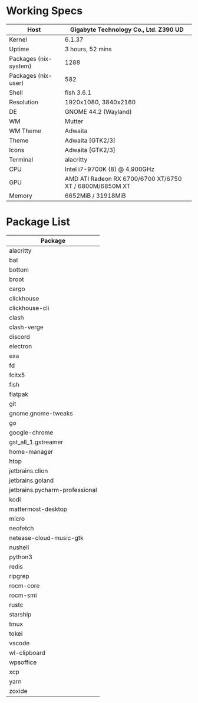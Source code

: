 # Working Specs

| Host | Gigabyte Technology Co., Ltd. Z390 UD |
| --- | --- |
| Kernel | 6.1.37 |
| Uptime | 3 hours, 52 mins |
| Packages (nix-system) | 1288 |
| Packages (nix-user) | 582 |
| Shell | fish 3.6.1 |
| Resolution | 1920x1080, 3840x2160 |
| DE | GNOME 44.2 (Wayland) |
| WM | Mutter |
| WM Theme | Adwaita |
| Theme | Adwaita [GTK2/3] |
| Icons | Adwaita [GTK2/3] |
| Terminal | alacritty |
| CPU | Intel i7-9700K (8) @ 4.900GHz |
| GPU | AMD ATI Radeon RX 6700/6700 XT/6750 XT / 6800M/6850M XT |
| Memory | 6652MiB / 31918MiB |

# Package List
| Package                      |
| ---------------------------- |
| alacritty                    |
| bat                          |
| bottom                       |
| broot                        |
| cargo                        |
| clickhouse                   |
| clickhouse-cli               |
| clash                        |
| clash-verge                  |
| discord                      |
| electron                     |
| exa                          |
| fd                           |
| fcitx5                       |
| fish                         |
| flatpak                      |
| git                          |
| gnome.gnome-tweaks           |
| go                           |
| google-chrome                |
| gst_all_1.gstreamer          |
| home-manager                 |
| htop                         |
| jetbrains.clion              |
| jetbrains.goland             |
| jetbrains.pycharm-professional |
| kodi                         |
| mattermost-desktop           |
| micro                        |
| neofetch                     |
| netease-cloud-music-gtk      |
| nushell                      |
| python3                      |
| redis                        |
| ripgrep                      |
| rocm-core                    |
| rocm-smi                     |
| rustc                        |
| starship                     |
| tmux                         |
| tokei                        |
| vscode                       |
| wl-clipboard                 |
| wpsoffice                    |
| xcp                          |
| yarn                         |
| zoxide                       |